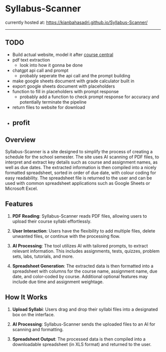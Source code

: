 # Syllabus-Scanner
currently hosted at: https://kianbahasadri.github.io/Syllabus-Scanner/

---
## TODO
- Build actual website, model it after [course central](https://coursecentral.ca/)
- pdf text extraction
	- look into how it gonna be done
- chatgpt api call and prompt
	- probably seperate the api call and the prompt building
- make google sheets document with grade calculator built in
- export google sheets document with placeholders
- function to fill in placeholders with prompt response
	- probably add a function to check prompt response for accuracy and potentially terminate the pipeline
- return files to website for download
- profit
  ---

## Overview

Syllabus-Scanner is a site designed to simplify the process of creating a schedule for the school semester. The site uses AI scanning of PDF files, to interpret and extract key details such as course and assignment names, as well as due dates. The extracted information is then compiled into a nicely formatted spreadsheet, sorted in order of due date, with colour coding for easy readability. The spreadsheet file is returned to the user and can be used with common spreadsheet applications such as Google Sheets or Microsoft Excel.

## Features

1. **PDF Reading**: Syllabus-Scanner reads PDF files, allowing users to upload their course syllabi effortlessly.

2. **User Interaction**: Users have the flexibility to add multiple files, delete unwanted files, or continue with the processing flow.

3. **AI Processing**: The tool utilizes AI with tailored prompts, to extract relevant information. This includes assignments, tests, quizzes, problem sets, labs, tutorials, and more.

4. **Spreadsheet Generation**: The extracted data is then formatted into a spreadsheet with columns for the course name, assignment name, due date, and color-coded by course. Additional optional features may include due time and assignment weightage.

## How It Works

1. **Upload Syllabi**: Users drag and drop their syllabi files into a designated box on the interface.

2. **AI Processing**: Syllabus-Scanner sends the uploaded files to an AI for scanning and formatting.

3. **Spreadsheet Output**: The processed data is then compiled into a downloadable spreadsheet (in XLS format) and returned to the user.
